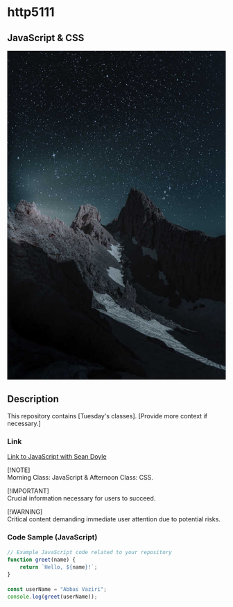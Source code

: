 # http5111

## JavaScript & CSS

![Web Development1](_readme/Web-Development1.jpg )


## Description
This repository contains [Tuesday's classes]. [Provide more context if necessary.]

### Link
[Link to JavaScript with Sean Doyle](https://seandoyle.dev/)

[!NOTE]  
Morning Class: JavaScript & Afternoon Class: CSS.

[!IMPORTANT]  
Crucial information necessary for users to succeed.

[!WARNING]  
Critical content demanding immediate user attention due to potential risks.


### Code Sample (JavaScript)
```javascript
// Example JavaScript code related to your repository
function greet(name) {
    return `Hello, ${name}!`;
}

const userName = "Abbas Vaziri";
console.log(greet(userName));
